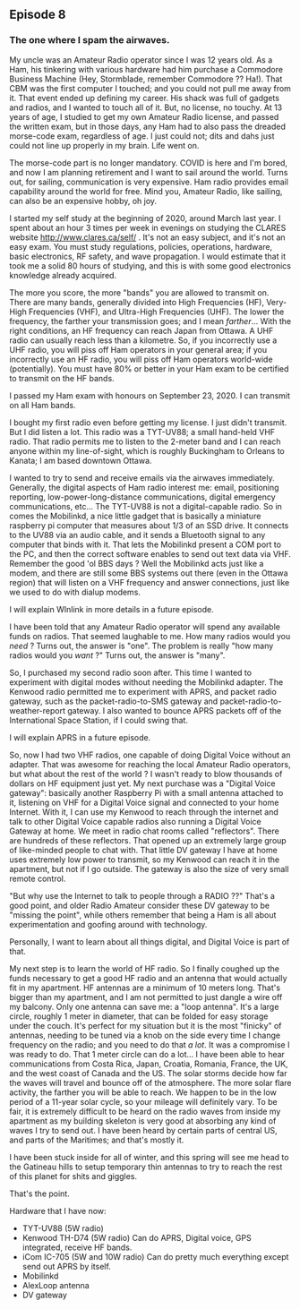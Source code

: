 ## Episode 8

### The one where I spam the airwaves.

My uncle was an Amateur Radio operator since I was 12 years old.  As a Ham, his tinkering with various hardware had him purchase a Commodore Business Machine (Hey, Stormblade, remember Commodore ??  Ha!).  That CBM was the first computer I touched; and you could not pull me away from it.  That event ended up defining my career.  His shack was full of gadgets and radios, and I wanted to touch all of it. But, no license, no touchy.  At 13 years of age, I studied to get my own Amateur Radio license, and passed the written exam, but in those days, any Ham had to also pass the dreaded morse-code exam, regardless of age.  I just could not; dits and dahs just could not line up properly in my brain.  Life went on.

The morse-code part is no longer mandatory. COVID is here and I'm bored, and now I am planning retirement and I want to sail around the world. Turns out, for sailing, communication is very expensive.  Ham radio provides email capability around the world for free. Mind you, Amateur Radio, like sailing, can also be an expensive hobby, oh joy. 

I started my self study at the beginning of 2020, around March last year.  I spent about an hour 3 times per week in evenings on studying the CLARES website http://www.clares.ca/self/ .  It's not an easy subject, and it's not an easy exam.  You must study regulations, policies, operations, hardware, basic electronics, RF safety, and wave propagation.  I would estimate that it took me a solid 80 hours of studying, and this is with some good electronics knowledge already acquired.

The more you score, the more "bands" you are allowed to transmit on.  There are many bands, generally divided into High Frequencies (HF), Very-High Frequencies (VHF), and Ultra-High Frequencies (UHF).  The lower the frequency, the farther your transmission goes; and I mean *farther*... With the right conditions, an HF frequency can reach Japan from Ottawa.  A UHF radio can usually reach less than a kilometre. So, if you incorrectly use a UHF radio, you will piss off Ham operators in your general area; if you incorrectly use an HF radio, you will piss off Ham operators world-wide (potentially).  You must have 80% or better in your Ham exam to be certified to transmit on the HF bands.

I passed my Ham exam with honours on September 23, 2020.  I can transmit on all Ham bands.

I bought my first radio even before getting my license.  I just didn't transmit.  But I did listen a lot.  This radio was a TYT-UV88; a small hand-held VHF radio.  That radio permits me to listen to the 2-meter band and I can reach anyone within my line-of-sight, which is roughly Buckingham to Orleans to Kanata; I am based downtown Ottawa.

I wanted to try to send and receive emails via the airwaves immediately.  Generally, the digital aspects of Ham radio interest me: email, positioning reporting, low-power-long-distance communications, digital emergency communications, etc...  The TYT-UV88 is not a digital-capable radio.  So in comes the Mobilinkd, a nice little gadget that is basically a miniature raspberry pi computer that measures about 1/3 of an SSD drive. It connects to the UV88 via an audio cable, and it sends a Bluetooth signal to any computer that binds with it.  That lets the Mobilinkd present a COM port to the PC, and then the correct software enables to send out text data via VHF.  Remember the good 'ol BBS days ?  Well the Mobilinkd acts just like a modem, and there are still some BBS systems out there (even in the Ottawa region) that will listen on a VHF frequency and answer connections, just like we used to do with dialup modems.

I will explain WInlink in more details in a future episode.

I have been told that any Amateur Radio operator will spend any available funds on radios.  That seemed laughable to me. How many radios would you *need* ? Turns out, the answer is "one".  The problem is really "how many radios would you *want* ?"  Turns out, the answer is "many".

So, I purchased my second radio soon after.  This time I wanted to experiment with digital modes without needing the Mobilinkd adapter.  The Kenwood radio permitted me to experiment with APRS, and packet radio gateway, such as the packet-radio-to-SMS gateway and packet-radio-to-weather-report gateway.  I also wanted to bounce APRS packets off of the International Space Station, if I could swing that.

I will explain APRS in a future episode.

So, now I had two VHF radios, one capable of doing Digital Voice without an adapter.  That was awesome for reaching the local Amateur Radio operators, but what about the rest of the world ?  I wasn't ready to blow thousands of dollars on HF equipment just yet.  My next purchase was a "Digital Voice gateway": basically another Raspberry Pi with a small antenna attached to it, listening on VHF for a Digital Voice signal and connected to your home Internet.  With it, I can use my Kenwood to reach through the internet and talk to other Digital Voice capable radios also running a Digital Voice Gateway at home.  We meet in radio chat rooms called "reflectors".  There are hundreds of these reflectors. That opened up an extremely large group of like-minded people to chat with.  That little DV gateway I have at home uses extremely low power to transmit, so my Kenwood can reach it in the apartment, but not if I go outside.  The gateway is also the size of very small remote control.

"But why use the Internet to talk to people through a RADIO ??"  That's a good point, and older Radio Amateur consider these DV gateway to be "missing the point", while others remember that being a Ham is all about experimentation and goofing around with technology.

Personally, I want to learn about all things digital, and Digital Voice is part of that.

My next step is to learn the world of HF radio. So I finally coughed up the funds necessary to get a good HF radio and an antenna that would actually fit in my apartment.  HF antennas are a minimum of 10 meters long.  That's bigger than my apartment, and I am not permitted to just dangle a wire off my balcony.  Only one antenna can save me: a "loop antenna".  It's a large circle, roughly 1 meter in diameter, that can be folded for easy storage under the couch.  It's perfect for my situation but it is the most "finicky" of antennas, needing to be tuned via a knob on the side every time I change frequency on the radio; and you need to do that *a lot*. It was a compromise I was ready to do.  That 1 meter circle can do a lot... I have been able to hear communications from Costa Rica, Japan, Croatia, Romania, France, the UK, and the west coast of Canada and the US.  The solar storms decide how far the waves will travel and bounce off of the atmosphere.  The more solar flare activity, the farther you will be able to reach.  We happen to be in the low period of a 11-year solar cycle, so your mileage will definitely vary.  To be fair, it is extremely difficult to be heard on the radio waves from inside my apartment as my building skeleton is very good at absorbing any kind of waves I try to send out.  I have been heard by certain parts of central US, and parts of the Maritimes; and that's mostly it.

I have been stuck inside for all of winter, and this spring will see me head to the Gatineau hills to setup temporary thin antennas to try to reach the rest of this planet for shits and giggles.

That's the point.

Hardware that I have now:
<ul>
<li>TYT-UV88 (5W radio)</li>
<li>Kenwood TH-D74 (5W radio) Can do APRS, Digital voice, GPS integrated, receive HF bands.</li>
<li>iCom IC-705 (5W and 10W radio) Can do pretty much everything except send out APRS by itself.</li>
<li>Mobilinkd</li>
<li>AlexLoop antenna</li>
<li>DV gateway</li>
</ul>
